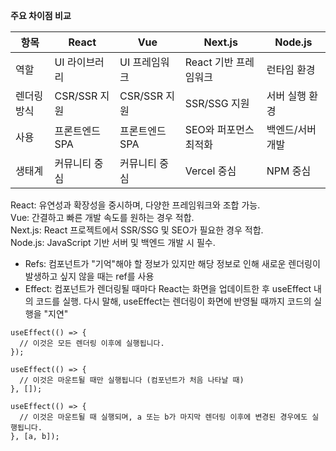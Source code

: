 **주요 차이점 비교**

| 항목        | React          | Vue            | Next.js               | Node.js          |
| ----------- | -------------- | -------------- | --------------------- | ---------------- |
| 역할        | UI 라이브러리  | UI 프레임워크  | React 기반 프레임워크 | 런타임 환경      |
| 렌더링 방식 | CSR/SSR 지원   | CSR/SSR 지원   | SSR/SSG 지원          | 서버 실행 환경   |
| 사용        | 프론트엔드 SPA | 프론트엔드 SPA | SEO와 퍼포먼스 최적화 | 백엔드/서버 개발 |
| 생태계      | 커뮤니티 중심  | 커뮤니티 중심  | Vercel 중심           | NPM 중심         |

React: 유연성과 확장성을 중시하며, 다양한 프레임워크와 조합 가능.<br/>
Vue: 간결하고 빠른 개발 속도를 원하는 경우 적합.<br/>
Next.js: React 프로젝트에서 SSR/SSG 및 SEO가 필요한 경우 적합.<br/>
Node.js: JavaScript 기반 서버 및 백엔드 개발 시 필수.<br/>

- Refs:
  컴포넌트가 "기억"해야 할 정보가 있지만 해당 정보로 인해 새로운 렌더링이 발생하고 싶지 않을 때는 ref를 사용
- Effect:
  컴포넌트가 렌더링될 때마다 React는 화면을 업데이트한 후 useEffect 내의 코드를 실행. 다시 말해, useEffect는 렌더링이 화면에 반영될 때까지 코드의 실행을 "지연"

```
useEffect(() => {
  // 이것은 모든 렌더링 이후에 실행됩니다.
});

useEffect(() => {
  // 이것은 마운트될 때만 실행됩니다 (컴포넌트가 처음 나타날 때)
}, []);

useEffect(() => {
  // 이것은 마운트될 때 실행되며, a 또는 b가 마지막 렌더링 이후에 변경된 경우에도 실행됩니다.
}, [a, b]);
```
